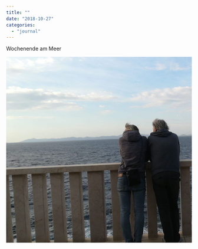 ```yaml
---
title: ""
date: "2018-10-27"
categories: 
  - "journal"
---
```


Wochenende am Meer

![](images/517032ba7b.jpg)
